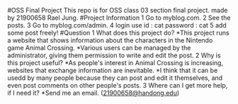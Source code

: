 #OSS Final Project
This repo is for OSS class 03 section final project.
made by 21900658 Rael Jung.
#Project Information
1 Go to myblog.com.
2 See the posts.
3 Go to myblog.com/admin.
4 login use id : cat password : cat
5 add some post freely!
#Question
1 What does this project do?
*This project runs a website that shows information about the characters in the Nintendo game Animal Crossing.
*Various users can be managed by the administrator, giving them permission to write and edit the post.
2 Why is this project useful?
*As people's interest in Animal Crossing is increasing, websites that exchange information are inevitable.
*I think that it can be usedd by many people because they can post and edit it themselves, and even post comments on other people's posts.
3 Where can I get more help, if I need it?
*Send me an email. (21900658@handong.edu)
